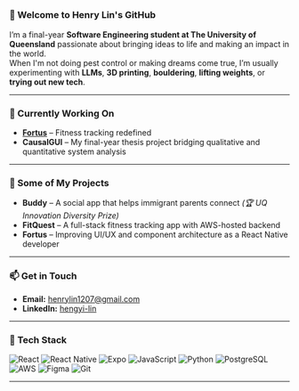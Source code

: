 ## 

<!--
**Heng-YiLin/Heng-YiLin** is a ✨ _special_ ✨ repository because its `README.md` (this file) appears on your GitHub profile.

Here are some ideas to get you started:

- 🔭 I’m currently working on ...
- 🌱 I’m currently learning ...
- 👯 I’m looking to collaborate on ...
- 🤔 I’m looking for help with ...
- 💬 Ask me about ...
- 📫 How to reach me: ...
- 😄 Pronouns: ...
- ⚡ Fun fact: ...
-->
### 👋 Welcome to Henry Lin's GitHub

I’m a final-year **Software Engineering student at The University of Queensland** passionate about bringing ideas to life and making an impact in the world.  
When I'm not doing pest control or making dreams come true, I’m usually experimenting with **LLMs**, **3D printing**, **bouldering**, **lifting weights**, or **trying out new tech**.

---

### 🌱 Currently Working On
- **[Fortus](https://fortus.fit/)** – Fitness tracking redefined  
- **CausalGUI** – My final-year thesis project bridging qualitative and quantitative system analysis  

---

### 🚀 Some of My Projects
- **Buddy** – A social app that helps immigrant parents connect *(🏆 UQ Innovation Diversity Prize)*  
- **FitQuest** – A full-stack fitness tracking app with AWS-hosted backend  
- **Fortus** – Improving UI/UX and component architecture as a React Native developer  

---

### 📫 Get in Touch
- **Email:** [henrylin1207@gmail.com](mailto:henrylin1207@gmail.com)  
- **LinkedIn:** [hengyi-lin](https://www.linkedin.com/in/hengyi-lin)

---

### 🧰 Tech Stack

![React](https://img.shields.io/badge/React-20232A?style=for-the-badge&logo=react&logoColor=61DAFB)
![React Native](https://img.shields.io/badge/React_Native-20232A?style=for-the-badge&logo=react&logoColor=61DAFB)
![Expo](https://img.shields.io/badge/Expo-1B1F23?style=for-the-badge&logo=expo&logoColor=white)
![JavaScript](https://img.shields.io/badge/JavaScript-F7DF1E?style=for-the-badge&logo=javascript&logoColor=black)
![Python](https://img.shields.io/badge/Python-3670A0?style=for-the-badge&logo=python&logoColor=ffdd54)
![PostgreSQL](https://img.shields.io/badge/PostgreSQL-336791?style=for-the-badge&logo=postgresql&logoColor=white)
![AWS](https://img.shields.io/badge/AWS-232F3E?style=for-the-badge&logo=amazon-aws&logoColor=FF9900)
![Figma](https://img.shields.io/badge/Figma-F24E1E?style=for-the-badge&logo=figma&logoColor=white)
![Git](https://img.shields.io/badge/Git-F05032?style=for-the-badge&logo=git&logoColor=white)

---

<a href="https://github.com/Heng-YiLin/github-readme-stats">
  <img height=200 align="center" src="https://github-readme-stats.vercel.app
